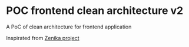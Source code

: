 # POC frontend clean architecture v2

A PoC of clean architecture for frontend application

Inspirated from [Zenika project](https://github.com/Zenika/grenoble-hands-on-front-clean-architecture)